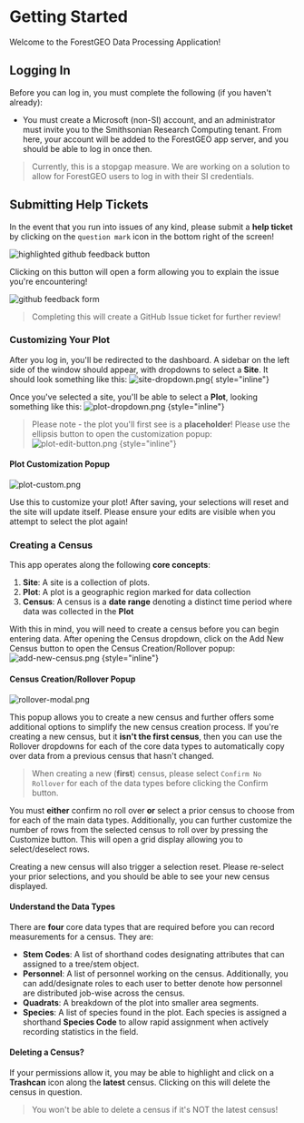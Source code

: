 # Getting Started

Welcome to the ForestGEO Data Processing Application!

## Logging In

Before you can log in, you must complete the following (if you haven't already):

- You must create a Microsoft (non-SI) account, and an administrator must invite you to the Smithsonian Research
  Computing tenant. From here, your account will be added to the ForestGEO app server, and you should be able to log in
  once then.

> Currently, this is a stopgap measure. We are working on a solution to allow for ForestGEO users to log in with their SI credentials.


## Submitting Help Tickets

In the event that you run into issues of any kind, please submit a **help ticket** by clicking on the `question mark` icon in the bottom right of the screen!

![highlighted github feedback button](/images/github-feedback-button.jpg)

Clicking on this button will open a form allowing you to explain the issue you're encountering!

![github feedback form](/images/github-feedback-form.png)

> Completing this will create a GitHub Issue ticket for further review!



### Customizing Your Plot

After you log in, you'll be redirected to the dashboard. A sidebar on the left side of the window should appear, with
dropdowns to select a **Site**. It should look something like this:
![site-dropdown.png](/images/site-dropdown.png){ style="inline"}

Once you've selected a site, you'll be able to select a **Plot**, looking something like this:
![plot-dropdown.png](/images/plot-dropdown.png) {style="inline"}

> Please note - the plot you'll first see is a **placeholder**! Please use the ellipsis button to open the customization
> popup: ![plot-edit-button.png](/images/plot-edit-button.png) {style="inline"}

#### Plot Customization Popup

![plot-custom.png](/images/plot-custom.png)

Use this to customize your plot! After saving, your selections will reset and the site will update itself. Please ensure
your edits are visible when you attempt to select the plot again!

### Creating a Census

This app operates along the following **core concepts**:

1. **Site**: A site is a collection of plots.
2. **Plot**: A plot is a geographic region marked for data collection
3. **Census**: A census is a **date range** denoting a distinct time period where data was collected in the **Plot**

With this in mind, you will need to create a census before you can begin entering data. After opening the Census
dropdown, click on the Add New Census button to open the Census Creation/Rollover popup:
![add-new-census.png](/images/add-new-census.png) {style="inline"}

#### Census Creation/Rollover Popup

![rollover-modal.png](/images/rollover-modal.png)

This popup allows you to create a new census and further offers some additional options to simplify the new census
creation process. If you're creating a new census, but it **isn't the first census**, then you can use the Rollover
dropdowns for each of the core data types to automatically copy over data from a previous census that hasn't changed.

> When creating a new (**first**) census, please select `Confirm No Rollover` for each of the data types before clicking
> the Confirm button.

You must **either** confirm no roll over **or** select a prior census to choose from for each of the main data types.
Additionally, you can further customize the number of rows from the selected census to roll over by pressing the
Customize button. This will open a grid display allowing you to select/deselect rows.

Creating a new census will also trigger a selection reset. Please re-select your prior selections, and you should be
able to see your new census displayed.

#### Understand the Data Types

There are **four** core data types that are required before you can record measurements for a census. They are:

- **Stem Codes**: A list of shorthand codes designating attributes that can assigned to a tree/stem object.
- **Personnel**: A list of personnel working on the census. Additionally, you can add/designate roles to each user to
  better denote how personnel are distributed job-wise across the census.
- **Quadrats**: A breakdown of the plot into smaller area segments.
- **Species**: A list of species found in the plot. Each species is assigned a shorthand **Species Code** to allow rapid
  assignment when actively recording statistics in the field.

#### Deleting a Census?

If your permissions allow it, you may be able to highlight and click on a **Trashcan** icon along the **latest** census.
Clicking on this will delete the census in question.

> You won't be able to delete a census if it's NOT the latest census!
